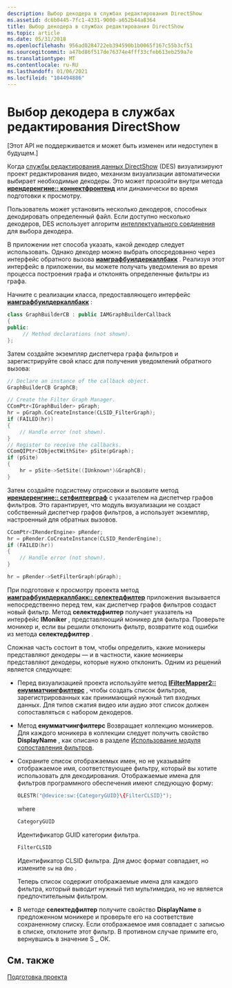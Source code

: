 ```yaml
---
description: Выбор декодера в службах редактирования DirectShow
ms.assetid: dc6b0445-7fc1-4331-9000-a652b44a8364
title: Выбор декодера в службах редактирования DirectShow
ms.topic: article
ms.date: 05/31/2018
ms.openlocfilehash: 956ad0284722eb394590b1b0065f167c55b3cf51
ms.sourcegitcommit: a47bd86f517de76374e4fff33cfeb613eb259a7e
ms.translationtype: MT
ms.contentlocale: ru-RU
ms.lasthandoff: 01/06/2021
ms.locfileid: "104494886"
---
```

# <a name="selecting-a-decoder-in-directshow-editing-services"></a>Выбор декодера в службах редактирования DirectShow

\[Этот API не поддерживается и может быть изменен или недоступен в будущем.\]

Когда [службы редактирования данных DirectShow](directshow-editing-services.md) (DES) визуализируют проект редактирования видео, механизм визуализации автоматически выбирает необходимые декодеры. Это может произойти внутри метода [**ирендеренгине:: коннектфронтенд**](irenderengine-connectfrontend.md) или динамически во время подготовки к просмотру.

Пользователь может установить несколько декодеров, способных декодировать определенный файл. Если доступно несколько декодеров, DES использует алгоритм [интеллектуального соединения](intelligent-connect.md) для выбора декодера.

В приложении нет способа указать, какой декодер следует использовать. Однако декодер можно выбрать опосредованно через интерфейс обратного вызова [**иамграфбуилдеркаллбакк**](/windows/desktop/api/Strmif/nn-strmif-iamgraphbuildercallback) . Реализуя этот интерфейс в приложении, вы можете получать уведомления во время процесса построения графа и отклонять определенные фильтры из графа.

Начните с реализации класса, предоставляющего интерфейс [**иамграфбуилдеркаллбакк**](/windows/desktop/api/Strmif/nn-strmif-iamgraphbuildercallback) :


```C++
class GraphBuilderCB : public IAMGraphBuilderCallback
{
public:
     // Method declarations (not shown).
};
```



Затем создайте экземпляр диспетчера графа фильтров и зарегистрируйте свой класс для получения уведомлений обратного вызова:


```C++
// Declare an instance of the callback object.
GraphBuilderCB GraphCB; 

// Create the Filter Graph Manager.
CComPtr<IGraphBuilder> pGraph;
hr = pGraph.CoCreateInstance(CLSID_FilterGraph);
if (FAILED(hr))
{
    // Handle error (not shown).
}
// Register to receive the callbacks.
CComQIPtr<IObjectWithSite> pSite(pGraph);
if (pSite)
{
    hr = pSite->SetSite((IUnknown*)&GraphCB);
}
```



Затем создайте подсистему отрисовки и вызовите метод [**ирендеренгине:: сетфилтерграф**](irenderengine-setfiltergraph.md) с указателем на диспетчер графов фильтров. Это гарантирует, что модуль визуализации не создаст собственный диспетчер графов фильтров, а использует экземпляр, настроенный для обратных вызовов.


```C++
CComPtr<IRenderEngine> pRender;
hr = pRender.CoCreateInstance(CLSID_RenderEngine);
if (FAILED(hr))
{
    // Handle error (not shown).
}

hr = pRender->SetFilterGraph(pGraph);
```



При подготовке к просмотру проекта метод [**иамграфбуилдеркаллбакк:: селектедфилтер**](/windows/desktop/api/Strmif/nf-strmif-iamgraphbuildercallback-selectedfilter) приложения вызывается непосредственно перед тем, как диспетчер графов фильтров создаст новый фильтр. Метод **селектедфилтер** получает указатель на интерфейс **IMoniker** , представляющий моникер для фильтра. Проверьте моникер и, если вы решили отклонить фильтр, возвратите код ошибки из метода **селектедфилтер** .

Сложная часть состоит в том, чтобы определить, какие моникеры представляют декодеры — и в частности, какие моникеры представляют декодеры, которые нужно отклонить. Одним из решений является следующее:

-   Перед визуализацией проекта используйте метод [**IFilterMapper2:: енумматчингфилтерс**](/windows/desktop/api/Strmif/nf-strmif-ifiltermapper2-enummatchingfilters) , чтобы создать список фильтров, зарегистрированных как принимающий нужный тип входных данных. Для типов сжатия видео или аудио этот список должен сопоставляться с набором декодеров.
-   Метод **енумматчингфилтерс** Возвращает коллекцию моникеров. Для каждого моникера в коллекции следует получить свойство **DisplayName** , как описано в разделе [Использование модуля сопоставления фильтров](using-the-filter-mapper.md).
-   Сохраните список отображаемых имен, но не указывайте отображаемое имя, соответствующее фильтру, который вы хотите использовать для декодирования. Отображаемые имена для фильтров программного обеспечения имеют следующую форму:

    ```C++
    OLESTR("@device:sw:{CategoryGUID}\{FilterCLSID}");
    ```

    

    where

    ```C++
    CategoryGUID
    ```

    

    Идентификатор GUID категории фильтра.

    ```C++
    FilterCLSID
    ```

    

    Идентификатор CLSID фильтра. Для дмос формат совпадает, но измените `sw` на `dmo` .

    Теперь список содержит отображаемые имена для каждого фильтра, который выводит нужный тип мультимедиа, но не является предпочтительным фильтром.

-   В методе **селектедфилтер** получите свойство **DisplayName** в предложенном моникере и проверьте его на соответствие сохраненному списку. Если отображаемое имя совпадает с записью в списке, отклоните этот фильтр. В противном случае примите его, вернувшись в значение S \_ ОК.

## <a name="related-topics"></a>См. также

<dl> <dt>

[Подготовка проекта](rendering-a-project.md)
</dt> </dl>

 

 



